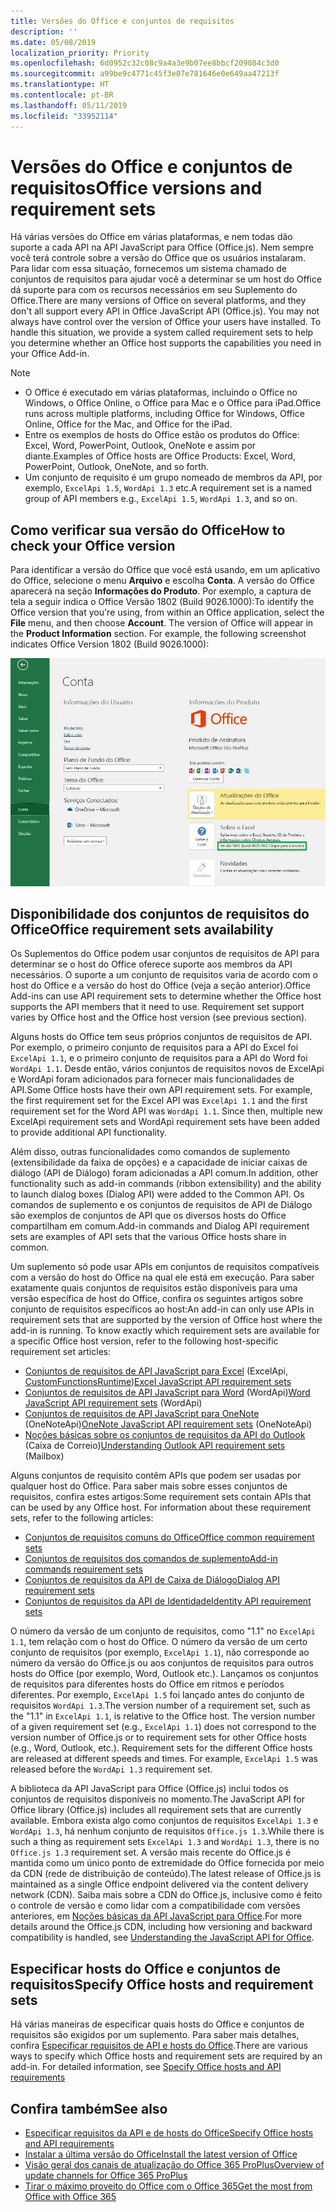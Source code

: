 ```yaml
---
title: Versões do Office e conjuntos de requisitos
description: ''
ms.date: 05/08/2019
localization_priority: Priority
ms.openlocfilehash: 6d0952c32c08c9a4a3e9b07ee8bbcf209084c3d0
ms.sourcegitcommit: a99be9c4771c45f3e07e781646e0e649aa47213f
ms.translationtype: HT
ms.contentlocale: pt-BR
ms.lasthandoff: 05/11/2019
ms.locfileid: "33952114"
---
```

# <a name="office-versions-and-requirement-sets"></a><span data-ttu-id="3ee97-102">Versões do Office e conjuntos de requisitos</span><span class="sxs-lookup"><span data-stu-id="3ee97-102">Office versions and requirement sets</span></span>

<span data-ttu-id="3ee97-p101">Há várias versões do Office em várias plataformas, e nem todas dão suporte a cada API na API JavaScript para Office (Office.js). Nem sempre você terá controle sobre a versão do Office que os usuários instalaram.  Para lidar com essa situação, fornecemos um sistema chamado de conjuntos de requisitos para ajudar você a determinar se um host do Office dá suporte para com os recursos necessários em seu Suplemento do Office.</span><span class="sxs-lookup"><span data-stu-id="3ee97-p101">There are many versions of Office on several platforms, and they don't all support every API in Office JavaScript API (Office.js). You may not always have control over the version of Office your users have installed.  To handle this situation, we provide a system called requirement sets to help you determine whether an Office host supports the capabilities you need in your Office Add-in.</span></span> 

> [!NOTE]
> - <span data-ttu-id="3ee97-106">O Office é executado em várias plataformas, incluindo o Office no Windows, o Office Online, o Office para Mac e o Office para iPad.</span><span class="sxs-lookup"><span data-stu-id="3ee97-106">Office runs across multiple platforms, including Office for Windows, Office Online, Office for the Mac, and Office for the iPad.</span></span>
> - <span data-ttu-id="3ee97-107">Entre os exemplos de hosts do Office estão os produtos do Office: Excel, Word, PowerPoint, Outlook, OneNote e assim por diante.</span><span class="sxs-lookup"><span data-stu-id="3ee97-107">Examples of Office hosts are Office Products: Excel, Word, PowerPoint, Outlook, OneNote, and so forth.</span></span>  
> - <span data-ttu-id="3ee97-108">Um conjunto de requisito é um grupo nomeado de membros da API, por exemplo, `ExcelApi 1.5`, `WordApi 1.3` etc.</span><span class="sxs-lookup"><span data-stu-id="3ee97-108">A requirement set is a named group of API members e.g., `ExcelApi 1.5`, `WordApi 1.3`, and so on.</span></span>  


## <a name="how-to-check-your-office-version"></a><span data-ttu-id="3ee97-109">Como verificar sua versão do Office</span><span class="sxs-lookup"><span data-stu-id="3ee97-109">How to check your Office version</span></span>

<span data-ttu-id="3ee97-p102">Para identificar a versão do Office que você está usando, em um aplicativo do Office, selecione o menu **Arquivo** e escolha **Conta**. A versão do Office aparecerá na seção **Informações do Produto**. Por exemplo, a captura de tela a seguir indica o Office Versão 1802 (Build 9026.1000):</span><span class="sxs-lookup"><span data-stu-id="3ee97-p102">To identify the Office version that you're using, from within an Office application, select the **File** menu, and then choose **Account**. The version of Office will appear in the **Product Information** section. For example, the following screenshot indicates Office Version 1802 (Build 9026.1000):</span></span>

![Verificar sua versão do Office](../images/office-version-number-ui.jpg)

## <a name="office-requirement-sets-availability"></a><span data-ttu-id="3ee97-114">Disponibilidade dos conjuntos de requisitos do Office</span><span class="sxs-lookup"><span data-stu-id="3ee97-114">Office requirement sets availability</span></span>

<span data-ttu-id="3ee97-p103">Os Suplementos do Office podem usar conjuntos de requisitos de API para determinar se o host do Office oferece suporte aos membros da API necessários. O suporte a um conjunto de requisitos varia de acordo com o host do Office e a versão do host do Office (veja a seção anterior).</span><span class="sxs-lookup"><span data-stu-id="3ee97-p103">Office Add-ins can use API requirement sets to determine whether the Office host supports the API members that it need to use. Requirement set support varies by Office host and the Office host version (see previous section).</span></span>

<span data-ttu-id="3ee97-p104">Alguns hosts do Office tem seus próprios conjuntos de requisitos de API. Por exemplo, o primeiro conjunto de requisitos para a API do Excel foi `ExcelApi 1.1`, e o primeiro conjunto de requisitos para a API do Word foi `WordApi 1.1`. Desde então, vários conjuntos de requisitos novos de ExcelApi e WordApi foram adicionados para fornecer mais funcionalidades de API.</span><span class="sxs-lookup"><span data-stu-id="3ee97-p104">Some Office hosts have their own API requirement sets. For example, the first requirement set for the Excel API was `ExcelApi 1.1` and the first requirement set for the Word API was `WordApi 1.1`. Since then, multiple new ExcelApi requirement sets and WordApi requirement sets have been added to provide additional API functionality.</span></span>

<span data-ttu-id="3ee97-120">Além disso, outras funcionalidades como comandos de suplemento (extensibilidade da faixa de opções) e a capacidade de iniciar caixas de diálogo (API de Diálogo) foram adicionadas a API comum.</span><span class="sxs-lookup"><span data-stu-id="3ee97-120">In addition, other functionality such as add-in commands (ribbon extensibility) and the ability to launch dialog boxes (Dialog API) were added to the Common API.</span></span> <span data-ttu-id="3ee97-121">Os comandos de suplemento e os conjuntos de requisitos de API de Diálogo são exemplos de conjuntos de API que os diversos hosts do Office compartilham em comum.</span><span class="sxs-lookup"><span data-stu-id="3ee97-121">Add-in commands and Dialog API requirement sets are examples of API sets that the various Office hosts share in common.</span></span>

<span data-ttu-id="3ee97-p106">Um suplemento só pode usar APIs em conjuntos de requisitos compatíveis com a versão do host do Office na qual ele está em execução. Para saber exatamente quais conjuntos de requisitos estão disponíveis para uma versão específica de host do Office, confira os seguintes artigos sobre conjunto de requisitos específicos ao host:</span><span class="sxs-lookup"><span data-stu-id="3ee97-p106">An add-in can only use APIs in requirement sets that are supported by the version of Office host where the add-in is running. To know exactly which requirement sets are available for a specific Office host version, refer to the following host-specific requirement set articles:</span></span>

- <span data-ttu-id="3ee97-124">[Conjuntos de requisitos de API JavaScript para Excel](/office/dev/add-ins/reference/requirement-sets/excel-api-requirement-sets) (ExcelApi, [CustomFunctionsRuntime](../excel/custom-functions-architecture.md))</span><span class="sxs-lookup"><span data-stu-id="3ee97-124">[Excel JavaScript API requirement sets](/office/dev/add-ins/reference/requirement-sets/excel-api-requirement-sets)</span></span>
- <span data-ttu-id="3ee97-125">[Conjuntos de requisitos de API JavaScript para Word](/office/dev/add-ins/reference/requirement-sets/word-api-requirement-sets) (WordApi)</span><span class="sxs-lookup"><span data-stu-id="3ee97-125">[Word JavaScript API requirement sets](/office/dev/add-ins/reference/requirement-sets/word-api-requirement-sets) (WordApi)</span></span>
- <span data-ttu-id="3ee97-126">[Conjuntos de requisitos de API JavaScript para OneNote](/office/dev/add-ins/reference/requirement-sets/onenote-api-requirement-sets) (OneNoteApi)</span><span class="sxs-lookup"><span data-stu-id="3ee97-126">[OneNote JavaScript API requirement sets](/office/dev/add-ins/reference/requirement-sets/onenote-api-requirement-sets) (OneNoteApi)</span></span>
- <span data-ttu-id="3ee97-127">[Noções básicas sobre os conjuntos de requisitos da API do Outlook](/office/dev/add-ins/reference/requirement-sets/outlook-api-requirement-sets) (Caixa de Correio)</span><span class="sxs-lookup"><span data-stu-id="3ee97-127">[Understanding Outlook API requirement sets](/office/dev/add-ins/reference/requirement-sets/outlook-api-requirement-sets) (Mailbox)</span></span>

<span data-ttu-id="3ee97-p107">Alguns conjuntos de requisito contêm APIs que podem ser usadas por qualquer host do Office. Para saber mais sobre esses conjuntos de requisitos, confira estes artigos:</span><span class="sxs-lookup"><span data-stu-id="3ee97-p107">Some requirement sets contain APIs that can be used by any Office host. For information about these requirement sets, refer to the following articles:</span></span>

- [<span data-ttu-id="3ee97-130">Conjuntos de requisitos comuns do Office</span><span class="sxs-lookup"><span data-stu-id="3ee97-130">Office common requirement sets</span></span>](/office/dev/add-ins/reference/requirement-sets/office-add-in-requirement-sets)
- [<span data-ttu-id="3ee97-131">Conjuntos de requisitos dos comandos de suplemento</span><span class="sxs-lookup"><span data-stu-id="3ee97-131">Add-in commands requirement sets</span></span>](/office/dev/add-ins/reference/requirement-sets/add-in-commands-requirement-sets)
- [<span data-ttu-id="3ee97-132">Conjuntos de requisitos da API de Caixa de Diálogo</span><span class="sxs-lookup"><span data-stu-id="3ee97-132">Dialog API requirement sets</span></span>](/office/dev/add-ins/reference/requirement-sets/dialog-api-requirement-sets)
- [<span data-ttu-id="3ee97-133">Conjuntos de requisitos da API de Identidade</span><span class="sxs-lookup"><span data-stu-id="3ee97-133">Identity API requirement sets</span></span>](/office/dev/add-ins/reference/requirement-sets/identity-api-requirement-sets)

<span data-ttu-id="3ee97-p108">O número da versão de um conjunto de requisitos, como "1.1" no `ExcelApi 1.1`, tem relação com o host do Office. O número da versão de um certo conjunto de requisitos (por exemplo, `ExcelApi 1.1`), não corresponde ao número da versão do Office.js ou aos conjuntos de requisitos para outros hosts do Office (por exemplo, Word, Outlook etc.).  Lançamos os conjuntos de requisitos para diferentes hosts do Office em ritmos e períodos diferentes. Por exemplo, `ExcelApi 1.5` foi lançado antes do conjunto de requisitos `WordApi 1.3`.</span><span class="sxs-lookup"><span data-stu-id="3ee97-p108">The version number of a requirement set, such as the "1.1" in `ExcelApi 1.1`, is relative to the Office host. The version number of a given requirement set (e.g., `ExcelApi 1.1`) does not correspond to the version number of Office.js or to requirement sets for other Office hosts (e.g., Word, Outlook, etc.).  Requirement sets for the different Office hosts are released at different speeds and times. For example, `ExcelApi 1.5` was released before the `WordApi 1.3` requirement set.</span></span>

<span data-ttu-id="3ee97-138">A biblioteca da API JavaScript para Office (Office.js) inclui todos os conjuntos de requisitos disponíveis no momento.</span><span class="sxs-lookup"><span data-stu-id="3ee97-138">The JavaScript API for Office library (Office.js) includes all requirement sets that are currently available.</span></span> <span data-ttu-id="3ee97-139">Embora exista algo como conjuntos de requisitos `ExcelApi 1.3` e `WordApi 1.3`, há nenhum conjunto de requisitos `Office.js 1.3`.</span><span class="sxs-lookup"><span data-stu-id="3ee97-139">While there is such a thing as requirement sets `ExcelApi 1.3` and `WordApi 1.3`, there is no `Office.js 1.3` requirement set.</span></span> <span data-ttu-id="3ee97-140">A versão mais recente do Office.js é mantida como um único ponto de extremidade do Office fornecida por meio da CDN (rede de distribuição de conteúdo).</span><span class="sxs-lookup"><span data-stu-id="3ee97-140">The latest release of Office.js is maintained as a single Office endpoint delivered via the content delivery network (CDN).</span></span> <span data-ttu-id="3ee97-141">Saiba mais sobre a CDN do Office.js, inclusive como é feito o controle de versão e como lidar com a compatibilidade com versões anteriores, em [Noções básicas da API JavaScript para Office](/office/dev/add-ins/develop/understanding-the-javascript-api-for-office).</span><span class="sxs-lookup"><span data-stu-id="3ee97-141">For more details around the Office.js CDN, including how versioning and backward compatibility is handled, see [Understanding the JavaScript API for Office](/office/dev/add-ins/develop/understanding-the-javascript-api-for-office).</span></span>

## <a name="specify-office-hosts-and-requirement-sets"></a><span data-ttu-id="3ee97-142">Especificar hosts do Office e conjuntos de requisitos</span><span class="sxs-lookup"><span data-stu-id="3ee97-142">Specify Office hosts and requirement sets</span></span>

<span data-ttu-id="3ee97-p110">Há várias maneiras de especificar quais hosts do Office e conjuntos de requisitos são exigidos por um suplemento.  Para saber mais detalhes, confira [Especificar requisitos de API e hosts do Office](/office/dev/add-ins/develop/specify-office-hosts-and-api-requirements).</span><span class="sxs-lookup"><span data-stu-id="3ee97-p110">There are various ways to specify which Office hosts and requirement sets are required by an add-in.  For detailed information, see [Specify Office hosts and API requirements](/office/dev/add-ins/develop/specify-office-hosts-and-api-requirements)</span></span>


## <a name="see-also"></a><span data-ttu-id="3ee97-145">Confira também</span><span class="sxs-lookup"><span data-stu-id="3ee97-145">See also</span></span>

- [<span data-ttu-id="3ee97-146">Especificar requisitos da API e de hosts do Office</span><span class="sxs-lookup"><span data-stu-id="3ee97-146">Specify Office hosts and API requirements</span></span>](/office/dev/add-ins/develop/specify-office-hosts-and-api-requirements)
- [<span data-ttu-id="3ee97-147">Instalar a última versão do Office</span><span class="sxs-lookup"><span data-stu-id="3ee97-147">Install the latest version of Office</span></span>](/office/dev/add-ins/develop/install-latest-office-version)
- [<span data-ttu-id="3ee97-148">Visão geral dos canais de atualização do Office 365 ProPlus</span><span class="sxs-lookup"><span data-stu-id="3ee97-148">Overview of update channels for Office 365 ProPlus</span></span>](/deployoffice/overview-of-update-channels-for-office-365-proplus)
- [<span data-ttu-id="3ee97-149">Tirar o máximo proveito do Office com o Office 365</span><span class="sxs-lookup"><span data-stu-id="3ee97-149">Get the most from Office with Office 365</span></span>](https://products.office.com/compare-all-microsoft-office-products?tab=2)
